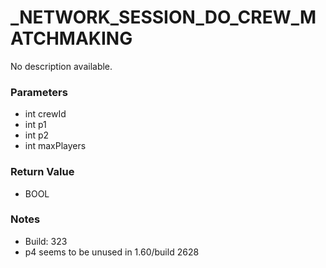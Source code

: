# _NETWORK_SESSION_DO_CREW_MATCHMAKING

No description available.

### Parameters
* int crewId
* int p1
* int p2
* int maxPlayers

### Return Value
* BOOL

### Notes
* Build: 323
* p4 seems to be unused in 1.60/build 2628

